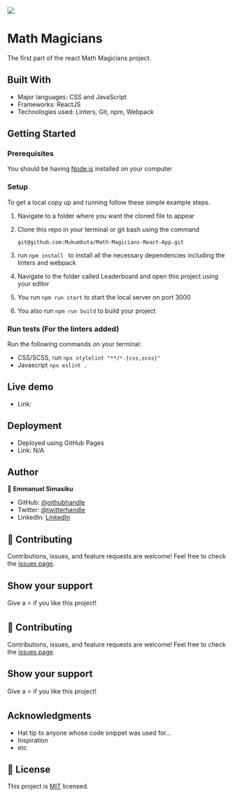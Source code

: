 ![](https://img.shields.io/badge/Microverse-blueviolet)

# Math Magicians
The first part of the react Math Magicians project.

## Built With
- Major languages: CSS and JavaScript
- Frameworks: ReactJS
- Technologies used: Linters, Git, npm, Webpack


## Getting Started

### Prerequisites

You should be having [Node.js](https://nodejs.org/en/) installed on your computer


### Setup

To get a local copy up and running follow these simple example steps.

1. Navigate to a folder where you want the cloned file to appear

2. Clone this repo in your terminal or git bash using the command

   `git@github.com:Mukumbuta/Math-Magicians-React-App.git`

3. run `npm install ` to install all the necessary dependencies including the linters and webpack

4. Navigate to the folder called Leaderboard and open this project using your editor

5. You run `npm run start` to start the local server on port 3000

6. You also run `npm run build` to build your project


### Run tests (For the linters added)

Run the following commands on your terminal:

- CSS/SCSS, run `npx stylelint "**/*.{css,scss}"`
- Javascript `npx eslint .`


## Live demo
- Link: 

## Deployment
- Deployed using GitHub Pages
- Link: N/A

## Author

👤 **Emmanuel Simasiku**
- GitHub: [@githubhandle](https://github.com/Mukumbuta)
- Twitter: [@twitterhandle](https://twitter.com/Mukumbuta8)
- LinkedIn: [LinkedIn](https://linkedin.com/in/mukumbuta)

## 🤝 Contributing
Contributions, issues, and feature requests are welcome!
Feel free to check the [issues page](../../issues/).

## Show your support
Give a ⭐️ if you like this project!

## 🤝 Contributing
Contributions, issues, and feature requests are welcome!
Feel free to check the [issues page](../../issues/).

## Show your support
Give a ⭐️ if you like this project!

## Acknowledgments
- Hat tip to anyone whose code snippet was used for...
- Inspiration
- etc

## 📝 License
This project is [MIT](./MIT.md) licensed.
